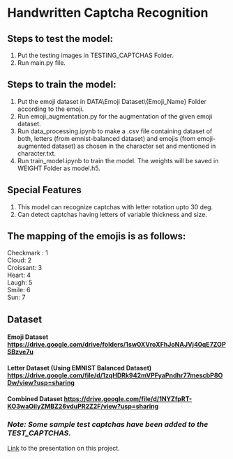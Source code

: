 # Handwritten Captcha Recognition
   
## Steps to test the model:
1. Put the testing images in TESTING_CAPTCHAS Folder.
2. Run main.py file.

## Steps to train the model:
1. Put the emoji dataset in DATA\\Emoji Dataset\\{Emoji_Name} Folder according to the emoji.
2. Run emoji_augmentation.py for the augmentation of the given emoji dataset.
3. Run data_processing.ipynb to make a .csv file containing dataset of both, letters (from emnist-balanced dataset) and emojis (from emoji-augmented dataset) as chosen in the character set and mentioned in character.txt.
4. Run train_model.ipynb to train the model. The weights will be saved in WEIGHT Folder as model.h5.

## Special Features 
1. This model can recognize captchas with letter rotation upto 30 deg.
2. Can detect captchas having letters of variable thickness and size.

## The mapping of the emojis is as follows:
Checkmark : 1  
Cloud: 2  
Croissant: 3  
Heart: 4  
Laugh: 5  
Smile: 6  
Sun: 7  

## Dataset
#### Emoji Dataset https://drive.google.com/drive/folders/1sw0XVroXFhJoNAJVj40qE7ZOPSBzve7u
#### Letter Dataset (Using EMNIST Balanced Dataset) https://drive.google.com/file/d/1zqHDRk942mVPFyaPndhr77mescbP8ODw/view?usp=sharing
#### Combined Dataset https://drive.google.com/file/d/1NYZfpRT-KO3waOiIyZMBZ26vduPR2Z2F/view?usp=sharing

### *Note: Some sample test captchas have been added to the TEST_CAPTCHAS.*

[Link](https://drive.google.com/file/d/1j4B2zP8dbGFlilIbV7E3XReIRS6k6dhm/view?usp=drive_link) to the presentation on this project.
